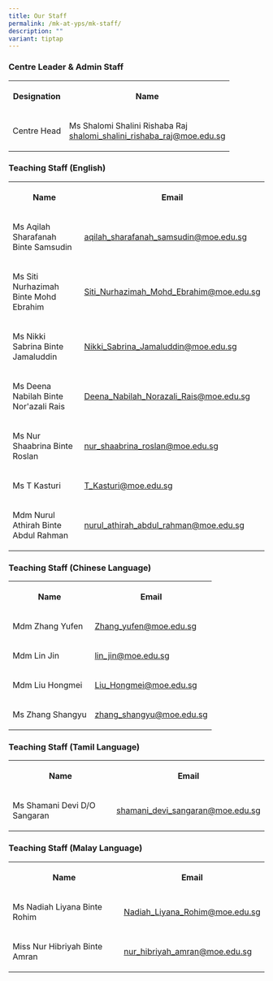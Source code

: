 ```yaml
---
title: Our Staff
permalink: /mk-at-yps/mk-staff/
description: ""
variant: tiptap
---
```

<h3><strong>Centre Leader &amp; Admin Staff</strong></h3>
<table style="minWidth: 50px">
<colgroup>
<col>
<col>
</colgroup>
<tbody>
<tr>
<th rowspan="1" colspan="1">
<p>Designation</p>
</th>
<th rowspan="1" colspan="1">
<p>Name</p>
</th>
</tr>
<tr>
<td rowspan="1" colspan="1">
<p>Centre Head</p>
</td>
<td rowspan="1" colspan="1">
<p>Ms Shalomi Shalini Rishaba Raj
<br><a href="mailto:shalomi_shalini_rishaba_raj@moe.edu.sg" rel="noopener noreferrer nofollow" target="_blank">shalomi_shalini_rishaba_raj@moe.edu.sg</a>
</p>
</td>
</tr>
</tbody>
</table>
<h3><strong>Teaching Staff (English)</strong></h3>
<table style="minWidth: 50px">
<colgroup>
<col>
<col>
</colgroup>
<tbody>
<tr>
<th rowspan="1" colspan="1">
<p>Name</p>
</th>
<th rowspan="1" colspan="1">
<p>Email</p>
</th>
</tr>
<tr>
<td rowspan="1" colspan="1">
<p>Ms Aqilah Sharafanah Binte Samsudin</p>
</td>
<td rowspan="1" colspan="1">
<p><a href="mailto:aqilah_sharafanah_samsudin@moe.edu.sg" rel="noopener noreferrer nofollow" target="_blank">aqilah_sharafanah_samsudin@moe.edu.sg</a>
</p>
</td>
</tr>
<tr>
<td rowspan="1" colspan="1">
<p>Ms Siti Nurhazimah Binte Mohd Ebrahim</p>
</td>
<td rowspan="1" colspan="1">
<p><a href="mailto:Siti_Nurhazimah_Mohd_Ebrahim@moe.edu.sg" rel="noopener noreferrer nofollow" target="_blank">Siti_Nurhazimah_Mohd_Ebrahim@moe.edu.sg</a>
</p>
</td>
</tr>
<tr>
<td rowspan="1" colspan="1">
<p>Ms Nikki Sabrina Binte Jamaluddin</p>
</td>
<td rowspan="1" colspan="1">
<p><a href="mailto:Nikki_Sabrina_Jamaluddin@moe.edu.sg" rel="noopener noreferrer nofollow" target="_blank">Nikki_Sabrina_Jamaluddin@moe.edu.sg</a>
</p>
</td>
</tr>
<tr>
<td rowspan="1" colspan="1">
<p>Ms Deena Nabilah Binte Nor'azali Rais</p>
</td>
<td rowspan="1" colspan="1">
<p><a href="mailto:Deena_Nabilah_Norazali_Rais@moe.edu.sg" rel="noopener noreferrer nofollow" target="_blank">Deena_Nabilah_Norazali_Rais@moe.edu.sg</a>
</p>
</td>
</tr>
<tr>
<td rowspan="1" colspan="1">
<p>Ms Nur Shaabrina Binte Roslan</p>
</td>
<td rowspan="1" colspan="1">
<p><a href="mailto:nur_shaabrina_roslan@moe.edu.sg" rel="noopener noreferrer nofollow" target="_blank">nur_shaabrina_roslan@moe.edu.sg</a>
</p>
</td>
</tr>
<tr>
<td rowspan="1" colspan="1">
<p>Ms T Kasturi</p>
</td>
<td rowspan="1" colspan="1">
<p><a href="mailto:T_Kasturi@moe.edu.sg" rel="noopener noreferrer nofollow" target="_blank">T_Kasturi@moe.edu.sg</a>
</p>
</td>
</tr>
<tr>
<td rowspan="1" colspan="1">
<p>Mdm Nurul Athirah Binte Abdul Rahman</p>
</td>
<td rowspan="1" colspan="1">
<p><a href="mailto:nurul_athirah_abdul_rahman@moe.edu.sg" rel="noopener noreferrer nofollow" target="_blank">nurul_athirah_abdul_rahman@moe.edu.sg</a>
</p>
</td>
</tr>
</tbody>
</table>
<h3><strong>Teaching Staff (Chinese Language)</strong></h3>
<table style="minWidth: 50px">
<colgroup>
<col>
<col>
</colgroup>
<tbody>
<tr>
<th rowspan="1" colspan="1">
<p>Name</p>
</th>
<th rowspan="1" colspan="1">
<p>Email</p>
</th>
</tr>
<tr>
<td rowspan="1" colspan="1">
<p>Mdm Zhang Yufen</p>
</td>
<td rowspan="1" colspan="1">
<p><a href="mailto:Zhang_yufen@moe.edu.sg" rel="noopener noreferrer nofollow" target="_blank">Zhang_yufen@moe.edu.sg</a>
</p>
</td>
</tr>
<tr>
<td rowspan="1" colspan="1">
<p>Mdm Lin Jin</p>
</td>
<td rowspan="1" colspan="1">
<p><a href="mailto:lin_jin@moe.edu.sg" rel="noopener noreferrer nofollow" target="_blank">lin_jin@moe.edu.sg</a>
</p>
</td>
</tr>
<tr>
<td rowspan="1" colspan="1">
<p>Mdm Liu Hongmei</p>
</td>
<td rowspan="1" colspan="1">
<p><a href="mailto:Liu_Hongmei@moe.edu.sg" rel="noopener noreferrer nofollow" target="_blank">Liu_Hongmei@moe.edu.sg</a>
</p>
</td>
</tr>
<tr>
<td rowspan="1" colspan="1">
<p>Ms Zhang Shangyu</p>
</td>
<td rowspan="1" colspan="1">
<p><a href="mailto:zhang_shangyu@moe.edu.sg" rel="noopener noreferrer nofollow" target="_blank">zhang_shangyu@moe.edu.sg</a>
</p>
</td>
</tr>
</tbody>
</table>
<h3><strong>Teaching Staff (Tamil Language)</strong></h3>
<table style="minWidth: 50px">
<colgroup>
<col>
<col>
</colgroup>
<tbody>
<tr>
<th rowspan="1" colspan="1">
<p>Name</p>
</th>
<th rowspan="1" colspan="1">
<p>Email</p>
</th>
</tr>
<tr>
<td rowspan="1" colspan="1">
<p>Ms Shamani Devi D/O Sangaran</p>
</td>
<td rowspan="1" colspan="1">
<p><a href="mailto:shamani_devi_sangaran@moe.edu.sg" rel="noopener noreferrer nofollow" target="_blank">shamani_devi_sangaran@moe.edu.sg</a>
</p>
</td>
</tr>
</tbody>
</table>
<h3><strong>Teaching Staff (Malay Language)</strong></h3>
<table style="minWidth: 50px">
<colgroup>
<col>
<col>
</colgroup>
<tbody>
<tr>
<th rowspan="1" colspan="1">
<p>Name</p>
</th>
<th rowspan="1" colspan="1">
<p>Email</p>
</th>
</tr>
<tr>
<td rowspan="1" colspan="1">
<p>Ms Nadiah Liyana Binte Rohim</p>
</td>
<td rowspan="1" colspan="1">
<p><a href="mailto:Nadiah_Liyana_Rohim@moe.edu.sg" rel="noopener noreferrer nofollow" target="_blank">Nadiah_Liyana_Rohim@moe.edu.sg</a>
</p>
</td>
</tr>
<tr>
<td rowspan="1" colspan="1">
<p>Miss Nur Hibriyah Binte Amran</p>
</td>
<td rowspan="1" colspan="1">
<p><a href="mailto:nur_hibriyah_amran@moe.edu.sg" rel="noopener noreferrer nofollow" target="_blank">nur_hibriyah_amran@moe.edu.sg</a>
</p>
</td>
</tr>
</tbody>
</table>
<p></p>